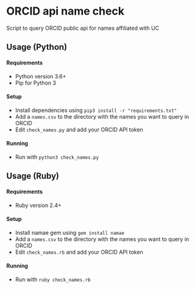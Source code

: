 # ORCID api name check

Script to query ORCID public api for names affiliated with UC

## Usage (Python)
#### Requirements
* Python version 3.6+
* Pip for Python 3

#### Setup
* Install dependencies using `pip3 install -r "requirements.txt"`
* Add a `names.csv` to the directory with the names you want to query in ORCID
* Edit `check_names.py` and add your ORCID API token

#### Running 
* Run with `python3 check_names.py`

## Usage (Ruby)
#### Requirements
* Ruby version 2.4+
 
#### Setup
* Install namae gem using `gem install namae`
* Add a `names.csv` to the directory with the names you want to query in ORCID
* Edit `check_names.rb` and add your ORCID API token

#### Running 
* Run with `ruby check_names.rb`
